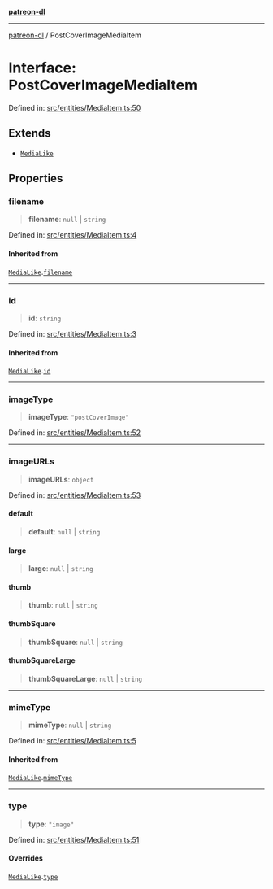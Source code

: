 [**patreon-dl**](../README.md)

***

[patreon-dl](../README.md) / PostCoverImageMediaItem

# Interface: PostCoverImageMediaItem

Defined in: [src/entities/MediaItem.ts:50](https://github.com/patrickkfkan/patreon-dl/blob/21cb889ad3b60a77d2f4678e5262807670e6d9d0/src/entities/MediaItem.ts#L50)

## Extends

- [`MediaLike`](MediaLike.md)

## Properties

### filename

> **filename**: `null` \| `string`

Defined in: [src/entities/MediaItem.ts:4](https://github.com/patrickkfkan/patreon-dl/blob/21cb889ad3b60a77d2f4678e5262807670e6d9d0/src/entities/MediaItem.ts#L4)

#### Inherited from

[`MediaLike`](MediaLike.md).[`filename`](MediaLike.md#filename)

***

### id

> **id**: `string`

Defined in: [src/entities/MediaItem.ts:3](https://github.com/patrickkfkan/patreon-dl/blob/21cb889ad3b60a77d2f4678e5262807670e6d9d0/src/entities/MediaItem.ts#L3)

#### Inherited from

[`MediaLike`](MediaLike.md).[`id`](MediaLike.md#id)

***

### imageType

> **imageType**: `"postCoverImage"`

Defined in: [src/entities/MediaItem.ts:52](https://github.com/patrickkfkan/patreon-dl/blob/21cb889ad3b60a77d2f4678e5262807670e6d9d0/src/entities/MediaItem.ts#L52)

***

### imageURLs

> **imageURLs**: `object`

Defined in: [src/entities/MediaItem.ts:53](https://github.com/patrickkfkan/patreon-dl/blob/21cb889ad3b60a77d2f4678e5262807670e6d9d0/src/entities/MediaItem.ts#L53)

#### default

> **default**: `null` \| `string`

#### large

> **large**: `null` \| `string`

#### thumb

> **thumb**: `null` \| `string`

#### thumbSquare

> **thumbSquare**: `null` \| `string`

#### thumbSquareLarge

> **thumbSquareLarge**: `null` \| `string`

***

### mimeType

> **mimeType**: `null` \| `string`

Defined in: [src/entities/MediaItem.ts:5](https://github.com/patrickkfkan/patreon-dl/blob/21cb889ad3b60a77d2f4678e5262807670e6d9d0/src/entities/MediaItem.ts#L5)

#### Inherited from

[`MediaLike`](MediaLike.md).[`mimeType`](MediaLike.md#mimetype)

***

### type

> **type**: `"image"`

Defined in: [src/entities/MediaItem.ts:51](https://github.com/patrickkfkan/patreon-dl/blob/21cb889ad3b60a77d2f4678e5262807670e6d9d0/src/entities/MediaItem.ts#L51)

#### Overrides

[`MediaLike`](MediaLike.md).[`type`](MediaLike.md#type)
